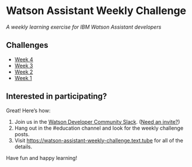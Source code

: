 # Watson Assistant Weekly Challenge

_A weekly learning exercise for IBM Watson Assistant developers_

## Challenges

* [Week 4](https://github.com/newbold/watson-assistant-weekly-challenge/blob/master/challenges/4/skill-Watson-Assistant-Weekly-Challenge-4.json)
* [Week 3](https://github.com/newbold/watson-assistant-weekly-challenge/blob/master/challenges/3/skill-Watson-Assistant-Weekly-Challenge-3.json)
* [Week 2](https://github.com/newbold/watson-assistant-weekly-challenge/blob/master/challenges/2/skill-Watson-Assistant-Weekly-Challenge-2.json)
* [Week 1](https://github.com/newbold/watson-assistant-weekly-challenge/blob/master/challenges/1/skill-Watson-Assistant-Weekly-Challenge-1.json)

## Interested in participating?

Great! Here’s how:

1. Join us in the [Watson Developer Community Slack](http://wdc-community.slack.com). ([Need an invite?](https://wdc-slack-inviter.mybluemix.net))
2. Hang out in the #education channel and look for the weekly challenge posts.
3. Visit https://watson-assistant-weekly-challenge.text.tube for all of the details.

Have fun and happy learning!